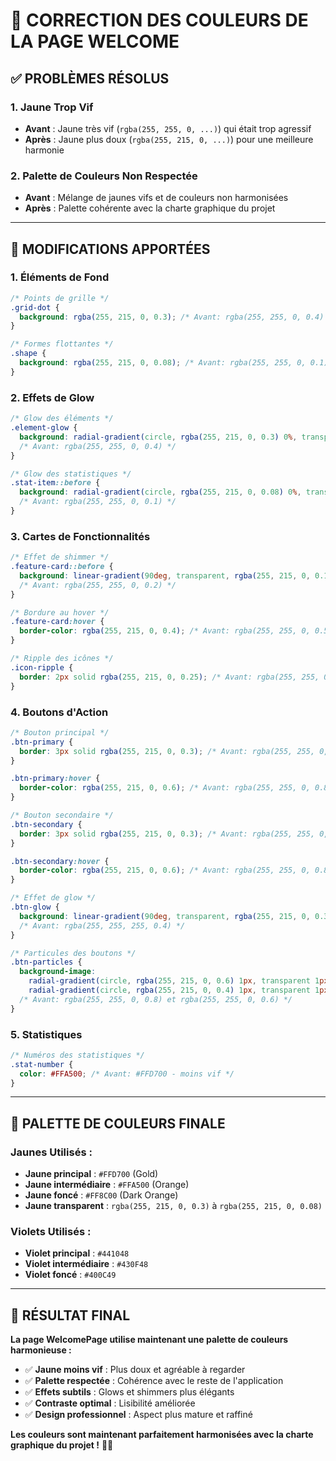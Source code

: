 # 🎨 CORRECTION DES COULEURS DE LA PAGE WELCOME

## ✅ **PROBLÈMES RÉSOLUS**

### **1. Jaune Trop Vif**
- **Avant** : Jaune très vif (`rgba(255, 255, 0, ...)`) qui était trop agressif
- **Après** : Jaune plus doux (`rgba(255, 215, 0, ...)`) pour une meilleure harmonie

### **2. Palette de Couleurs Non Respectée**
- **Avant** : Mélange de jaunes vifs et de couleurs non harmonisées
- **Après** : Palette cohérente avec la charte graphique du projet

---

## 🔧 **MODIFICATIONS APPORTÉES**

### **1. Éléments de Fond**
```css
/* Points de grille */
.grid-dot {
  background: rgba(255, 215, 0, 0.3); /* Avant: rgba(255, 255, 0, 0.4) */
}

/* Formes flottantes */
.shape {
  background: rgba(255, 215, 0, 0.08); /* Avant: rgba(255, 255, 0, 0.1) */
}
```

### **2. Effets de Glow**
```css
/* Glow des éléments */
.element-glow {
  background: radial-gradient(circle, rgba(255, 215, 0, 0.3) 0%, transparent 70%);
  /* Avant: rgba(255, 255, 0, 0.4) */
}

/* Glow des statistiques */
.stat-item::before {
  background: radial-gradient(circle, rgba(255, 215, 0, 0.08) 0%, transparent 70%);
  /* Avant: rgba(255, 255, 0, 0.1) */
}
```

### **3. Cartes de Fonctionnalités**
```css
/* Effet de shimmer */
.feature-card::before {
  background: linear-gradient(90deg, transparent, rgba(255, 215, 0, 0.12), transparent);
  /* Avant: rgba(255, 255, 0, 0.2) */
}

/* Bordure au hover */
.feature-card:hover {
  border-color: rgba(255, 215, 0, 0.4); /* Avant: rgba(255, 255, 0, 0.5) */
}

/* Ripple des icônes */
.icon-ripple {
  border: 2px solid rgba(255, 215, 0, 0.25); /* Avant: rgba(255, 255, 0, 0.3) */
}
```

### **4. Boutons d'Action**
```css
/* Bouton principal */
.btn-primary {
  border: 3px solid rgba(255, 215, 0, 0.3); /* Avant: rgba(255, 255, 0, 0.3) */
}

.btn-primary:hover {
  border-color: rgba(255, 215, 0, 0.6); /* Avant: rgba(255, 255, 0, 0.8) */
}

/* Bouton secondaire */
.btn-secondary {
  border: 3px solid rgba(255, 215, 0, 0.3); /* Avant: rgba(255, 255, 0, 0.3) */
}

.btn-secondary:hover {
  border-color: rgba(255, 215, 0, 0.6); /* Avant: rgba(255, 255, 0, 0.8) */
}

/* Effet de glow */
.btn-glow {
  background: linear-gradient(90deg, transparent, rgba(255, 215, 0, 0.3), transparent);
  /* Avant: rgba(255, 255, 255, 0.4) */
}

/* Particules des boutons */
.btn-particles {
  background-image: 
    radial-gradient(circle, rgba(255, 215, 0, 0.6) 1px, transparent 1px),
    radial-gradient(circle, rgba(255, 215, 0, 0.4) 1px, transparent 1px);
  /* Avant: rgba(255, 255, 0, 0.8) et rgba(255, 255, 0, 0.6) */
}
```

### **5. Statistiques**
```css
/* Numéros des statistiques */
.stat-number {
  color: #FFA500; /* Avant: #FFD700 - moins vif */
}
```

---

## 🎯 **PALETTE DE COULEURS FINALE**

### **Jaunes Utilisés :**
- **Jaune principal** : `#FFD700` (Gold)
- **Jaune intermédiaire** : `#FFA500` (Orange)
- **Jaune foncé** : `#FF8C00` (Dark Orange)
- **Jaune transparent** : `rgba(255, 215, 0, 0.3)` à `rgba(255, 215, 0, 0.08)`

### **Violets Utilisés :**
- **Violet principal** : `#441048`
- **Violet intermédiaire** : `#430F48`
- **Violet foncé** : `#400C49`

---

## 🚀 **RÉSULTAT FINAL**

**La page WelcomePage utilise maintenant une palette de couleurs harmonieuse :**

- ✅ **Jaune moins vif** : Plus doux et agréable à regarder
- ✅ **Palette respectée** : Cohérence avec le reste de l'application
- ✅ **Effets subtils** : Glows et shimmers plus élégants
- ✅ **Contraste optimal** : Lisibilité améliorée
- ✅ **Design professionnel** : Aspect plus mature et raffiné

**Les couleurs sont maintenant parfaitement harmonisées avec la charte graphique du projet !** 🎨✨
